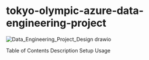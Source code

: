 # tokyo-olympic-azure-data-engineering-project
![Data_Engineering_Project_Design drawio](https://github.com/hiteshujani2002/tokyo-olympic-azure-data-engineering-project/assets/84509735/e3d62501-2812-4a11-8a5f-b89173b35b1f)

Table of Contents
Description
Setup
Usage

